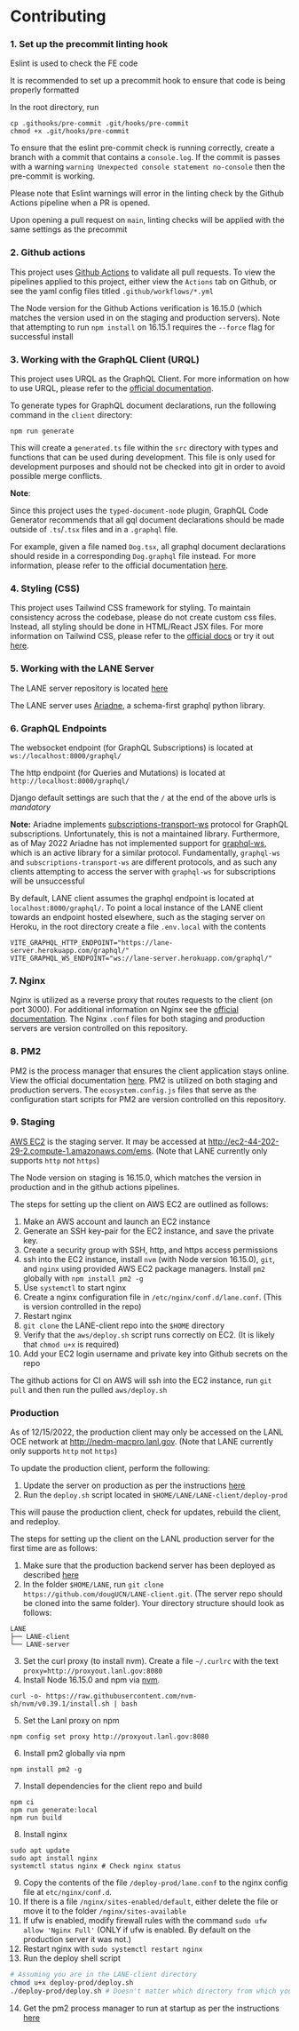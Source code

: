 # Contributing

### 1. Set up the precommit linting hook

Eslint is used to check the FE code

It is recommended to set up a precommit hook to ensure that code is being properly formatted

In the root directory, run

```
cp .githooks/pre-commit .git/hooks/pre-commit
chmod +x .git/hooks/pre-commit
```

To ensure that the eslint pre-commit check is running correctly, create a branch with a commit that contains a `console.log`. If the commit is passes with a warning `warning Unexpected console statement no-console` then the pre-commit is working.

Please note that Eslint warnings will error in the linting check by the Github Actions pipeline when a PR is opened.

Upon opening a pull request on `main`, linting checks will be applied with the same settings as the precommit

### 2. Github actions

This project uses [Github Actions](https://docs.github.com/en/actions) to validate all pull requests. To view the pipelines applied to this project, either view the `Actions` tab on Github, or see the yaml config files titled `.github/workflows/*.yml`

The Node version for the Github Actions verification is 16.15.0 (which matches the version used in on the staging and production servers). Note that attempting to run `npm install` on 16.15.1 requires the `--force` flag for successful install

### 3. Working with the GraphQL Client (URQL)

This project uses URQL as the GraphQL Client. For more information on how to use URQL, please refer to the [official documentation](https://formidable.com/open-source/urql/docs/basics/react-preact/#run-a-first-query).

To generate types for GraphQL document declarations, run the following command in the `client` directory:

```
npm run generate
```

This will create a `generated.ts` file within the `src` directory with types and functions that can be used during development. This file is only used for development purposes and should not be checked into git in order to avoid possible merge conflicts.

**Note**:

Since this project uses the `typed-document-node` plugin, GraphQL Code Generator recommends that all gql document declarations should be made outside of `.ts`/`.tsx` files and in a `.graphql` file.

For example, given a file named `Dog.tsx`, all graphql document declarations should reside in a corresponding `Dog.graphql` file instead. For more information, please refer to the official documentation [here](https://www.graphql-code-generator.com/docs/guides/react#apollo-and-urql).

### 4. Styling (CSS)

This project uses Tailwind CSS framework for styling. To maintain consistency across the codebase, please do not create custom css files. Instead, all styling should be done in HTML/React JSX files. For more information on Tailwind CSS, please refer to the [official docs](https://tailwindcss.com/docs/utility-first) or try it out [here](https://play.tailwindcss.com/).

### 5. Working with the LANE Server

The LANE server repository is located [here](https://github.com/dougUCN/LANE-server)

The LANE server uses [Ariadne](https://ariadnegraphql.org/), a schema-first graphql python library.

### 6. GraphQL Endpoints

The websocket endpoint (for GraphQL Subscriptions) is located at `ws://localhost:8000/graphql/`

The http endpoint (for Queries and Mutations) is located at `http://localhost:8000/graphql/`

Django default settings are such that the `/` at the end of the above urls is _mandatory_

**Note:** Ariadne implements [subscriptions-transport-ws](https://github.com/apollographql/subscriptions-transport-ws/blob/master/PROTOCOL.md) protocol for GraphQL subscriptions. Unfortunately, this is not a maintained library. Furthermore, as of May 2022 Ariadne has not implemented support for [graphql-ws](https://github.com/enisdenjo/graphql-ws), which is an active library for a similar protocol. Fundamentally, `graphql-ws` and `subscriptions-transport-ws` are different protocols, and as such any clients attempting to access the server with `graphql-ws` for subscriptions will be unsuccessful

By default, LANE client assumes the graphql endpoint is located at `localhost:8000/graphql/`. To point a local instance of the LANE client towards an endpoint hosted elsewhere, such as the staging server on Heroku, in the root directory create a file `.env.local` with the contents

```
VITE_GRAPHQL_HTTP_ENDPOINT="https://lane-server.herokuapp.com/graphql/"
VITE_GRAPHQL_WS_ENDPOINT="ws://lane-server.herokuapp.com/graphql/"
```

### 7. Nginx

Nginx is utilized as a reverse proxy that routes requests to the client (on port 3000). For additional information on Nginx see the [official documentation](https://www.nginx.com/resources/wiki/start/). The Nginx `.conf` files for both staging and production servers are version controlled on this repository.

### 8. PM2

PM2 is the process manager that ensures the client application stays online. View the official documentation [here](https://pm2.keymetrics.io/docs/usage/quick-start/). PM2 is utilized on both staging and production servers. The `ecosystem.config.js` files that serve as the configuration start scripts for PM2 are version controlled on this repository.

### 9. Staging

[AWS EC2](https://aws.amazon.com/ec2/) is the staging server. It may be accessed at http://ec2-44-202-29-2.compute-1.amazonaws.com/ems. (Note that LANE currently only supports `http` not `https`)

The Node version on staging is 16.15.0, which matches the version in production and in the github actions pipelines.

The steps for setting up the client on AWS EC2 are outlined as follows:

1. Make an AWS account and launch an EC2 instance
2. Generate an SSH key-pair for the EC2 instance, and save the private key.
3. Create a security group with SSH, http, and https access permissions
4. ssh into the EC2 instance, install `nvm` (with Node version 16.15.0), `git`, and `nginx` using provided AWS EC2 package managers. Install `pm2` globally with `npm install pm2 -g`
5. Use `systemctl` to start nginx
6. Create a nginx configuration file in `/etc/nginx/conf.d/lane.conf`. (This is version controlled in the repo)
7. Restart nginx
8. `git clone` the LANE-client repo into the `$HOME` directory
9. Verify that the `aws/deploy.sh` script runs correctly on EC2. (It is likely that `chmod u+x` is required)
10. Add your EC2 login username and private key into Github secrets on the repo

The github actions for CI on AWS will ssh into the EC2 instance, run `git pull` and then run the pulled `aws/deploy.sh`

### Production

As of 12/15/2022, the production client may only be accessed on the LANL OCE network at http://nedm-macpro.lanl.gov. (Note that LANE currently only supports `http` not `https`)

To update the production client, perform the following:

1. Update the server on production as per the instructions [here](https://github.com/dougUCN/LANE-server)
2. Run the `deploy.sh` script located in `$HOME/LANE/LANE-client/deploy-prod`

This will pause the production client, check for updates, rebuild the client, and redeploy.

The steps for setting up the client on the LANL production server for the first time are as follows:

1. Make sure that the production backend server has been deployed as described [here](https://github.com/dougUCN/LANE-server)
2. In the folder `$HOME/LANE`, run `git clone https://github.com/dougUCN/LANE-client.git`. (The server repo should be cloned into the same folder). Your directory structure should look as follows:

```
LANE
├── LANE-client
└── LANE-server
```

3. Set the curl proxy (to install nvm). Create a file `~/.curlrc` with the text `proxy=http://proxyout.lanl.gov:8080`
4. Install Node 16.15.0 and npm via [nvm](https://github.com/nvm-sh/nvm).

```
curl -o- https://raw.githubusercontent.com/nvm-sh/nvm/v0.39.1/install.sh | bash
```

5. Set the Lanl proxy on npm

```
npm config set proxy http://proxyout.lanl.gov:8080
```

6. Install pm2 globally via npm

```
npm install pm2 -g
```

7. Install dependencies for the client repo and build

```
npm ci
npm run generate:local
npm run build
```

8. Install nginx

```
sudo apt update
sudo apt install nginx
systemctl status nginx # Check nginx status
```

9.  Copy the contents of the file `/deploy-prod/lane.conf` to the nginx config file at `etc/nginx/conf.d`.
10. If there is a file `/nginx/sites-enabled/default`, either delete the file or move it to the folder `/nginx/sites-available`
11. If ufw is enabled, modify firewall rules with the command `sudo ufw allow 'Nginx Full'` (ONLY if ufw is enabled. By default on the production server it was not.)
12. Restart nginx with `sudo systemctl restart nginx`
13. Run the deploy shell script

```bash
# Assuming you are in the LANE-client directory
chmod u+x deploy-prod/deploy.sh
./deploy-prod/deploy.sh # Doesn't matter which directory from which you call deploy.sh
```

14. Get the pm2 process manager to run at startup as per the instructions [here](https://pm2.keymetrics.io/docs/usage/startup/)
